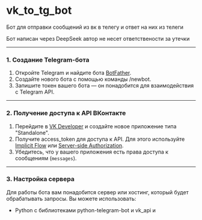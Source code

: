 # vk_to_tg_bot
Бот для отправки сообщений из вк в телегу и ответ на них из телеги

Бот написан через DeepSeek автор не несет ответствености за утечки


---

### 1. Создание Telegram-бота
1. Откройте Telegram и найдите бота [BotFather](https://t.me/BotFather).
2. Создайте нового бота с помощью команды /newbot.
3. Запишите токен вашего бота — он понадобится для взаимодействия с Telegram API.

---

### 2. Получение доступа к API ВКонтакте
1. Перейдите в [VK Developer](https://vk.com/dev) и создайте новое приложение типа "Standalone".
2. Получите access_token для доступа к API. Для этого используйте [Implicit Flow](https://vk.com/dev/implicit_flow_user) или [Server-side Authorization](https://vk.com/dev/authcode_flow_user).
3. Убедитесь, что у вашего приложения есть права доступа к сообщениям (`messages`).

---

### 3. Настройка сервера
Для работы бота вам понадобится сервер или хостинг, который будет обрабатывать запросы. Вы можете использовать:
- Python с библиотеками python-telegram-bot и vk_api и